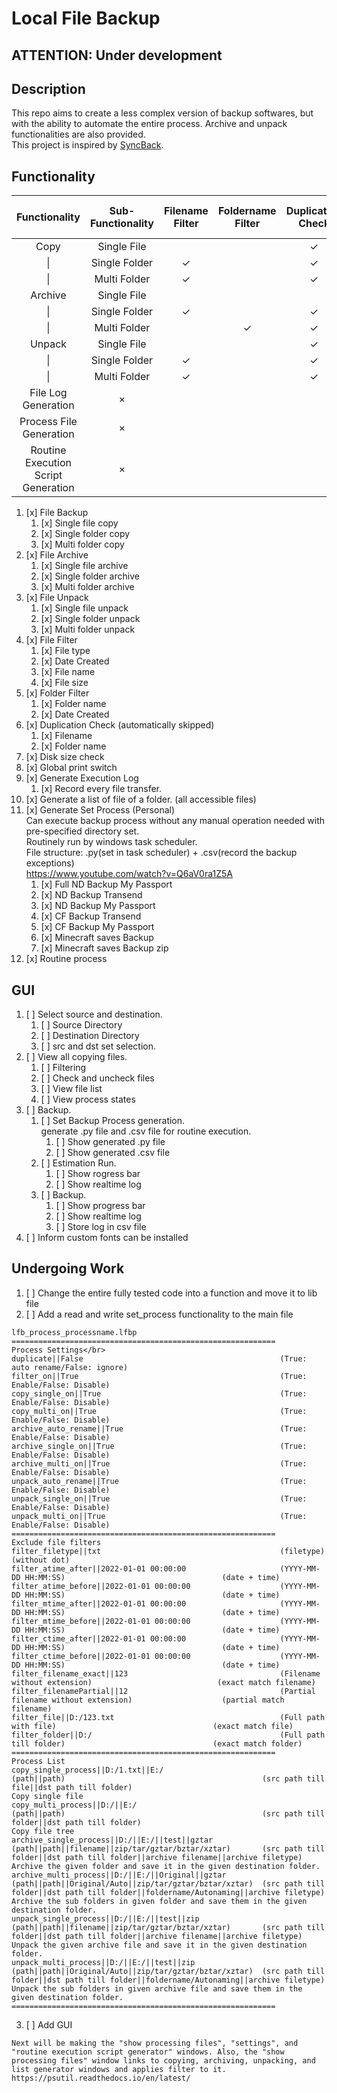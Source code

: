 # Local File Backup
## ATTENTION: Under development
## Description
This repo aims to create a less complex version of backup softwares, but with the ability to automate the entire process. Archive and unpack functionalities are also provided.</br>
This project is inspired by [SyncBack](https://www.2brightsparks.com/).

## Functionality

|            Functionality            | Sub-Functionality | Filename Filter | Foldername Filter | Duplication Check | Disk Size Check | Show Progress | Generate File |
| :---------------------------------: | :---------------: | :-------------: | :---------------: | :---------------: | :-------------: | :-----------: | :-----------: |
|                Copy                 |    Single File    |                 |                   |   $\checkmark$    |                 |               |               |
|                 \|                  |   Single Folder   |  $\checkmark$   |                   |   $\checkmark$    |  $\checkmark$   | $\checkmark$  |               |
|                 \|                  |   Multi Folder    |  $\checkmark$   |                   |   $\checkmark$    |  $\checkmark$   | $\checkmark$  | $\checkmark$  |
|               Archive               |    Single File    |                 |                   |                   |                 |               |               |
|                 \|                  |   Single Folder   |  $\checkmark$   |                   |   $\checkmark$    |  $\checkmark$   |               |               |
|                 \|                  |   Multi Folder    |                 |   $\checkmark$    |   $\checkmark$    |  $\checkmark$   | $\checkmark$  |               |
|               Unpack                |    Single File    |                 |                   |   $\checkmark$    |  $\checkmark$   |               |               |
|                 \|                  |   Single Folder   |  $\checkmark$   |                   |   $\checkmark$    |  $\checkmark$   | $\checkmark$  |               |
|                 \|                  |   Multi Folder    |  $\checkmark$   |                   |   $\checkmark$    |  $\checkmark$   | $\checkmark$  | $\checkmark$  |
|         File Log Generation         |     $\times$      |                 |                   |                   |                 |               | $\checkmark$  |
|       Process File Generation       |     $\times$      |                 |                   |                   |                 |               | $\checkmark$  |
| Routine Execution Script Generation |     $\times$      |

1. [x] File Backup
   1. [x] Single file copy
   2. [x] Single folder copy
   3. [x] Multi folder copy
2. [x] File Archive
   1. [x] Single file archive
   2. [x] Single folder archive
   3. [x] Multi folder archive
3. [x] File Unpack
   1. [x] Single file unpack
   2. [x] Single folder unpack
   3. [x] Multi folder unpack
4. [x] File Filter
   1. [x] File type
   2. [x] Date Created
   3. [x] File name
   4. [x] File size
5. [x] Folder Filter
   1. [x] Folder name
   2. [x] Date Created
6. [x] Duplication Check (automatically skipped)
   1. [x] Filename
   2. [x] Folder name
7. [x] Disk size check
8. [x] Global print switch
9.  [x] Generate Execution Log</br>
	1. [x] Record every file transfer.
10. [x] Generate a list of file of a folder. (all accessible files)
11. [x] Generate Set Process (Personal)</br>
	Can execute backup process without any manual operation needed with pre-specified directory set.</br>
	Routinely run by windows task scheduler. </br>
	File structure: .py(set in task scheduler) + .csv(record the backup exceptions)</br>
	https://www.youtube.com/watch?v=Q6aV0ra1Z5A
	1. [x] Full ND Backup My Passport
	2. [x] ND Backup Transend
	3. [x] ND Backup My Passport
	4. [x] CF Backup Transend
	5. [x] CF Backup My Passport
	6. [x] Minecraft saves Backup
	7. [x] Minecraft saves Backup zip
12. [x] Routine process

## GUI
1. [ ] Select source and destination.
	1. [ ] Source Directory
	2. [ ] Destination Directory
	3. [ ] src and dst set selection.
2. [ ] View all copying files.
	1. [ ] Filtering
	2. [ ] Check and uncheck files
	3. [ ] View file list
	4. [ ] View process states
3. [ ] Backup.
    1. [ ] Set Backup Process generation.</br>
   		generate .py file and .csv file for routine execution.
       1. [ ] Show generated .py file
       2. [ ] Show generated .csv file
	2. [ ] Estimation Run.</br>
       1. [ ] Show rogress bar
       2. [ ] Show realtime log
	3. [ ] Backup.</br>
       1. [ ] Show progress bar
       2. [ ] Show realtime log
       3. [ ] Store log in csv file
 4. [ ] Inform custom fonts can be installed

## Undergoing Work
1. [ ] Change the entire fully tested code into a function and move it to lib file
2. [ ] Add a read and write set_process functionality to the main file
```
lfb_process_processname.lfbp
===========================================================
Process Settings</br>
duplicate||False                                            (True: auto rename/False: ignore)
filter_on||True                                             (True: Enable/False: Disable) 
copy_single_on||True                                        (True: Enable/False: Disable)
copy_multi_on||True                                         (True: Enable/False: Disable)
archive_auto_rename||True									(True: Enable/False: Disable)
archive_single_on||True                                     (True: Enable/False: Disable)
archive_multi_on||True                                      (True: Enable/False: Disable)
unpack_auto_rename||True									(True: Enable/False: Disable)
unpack_single_on||True                                      (True: Enable/False: Disable)
unpack_multi_on||True                                       (True: Enable/False: Disable)
===========================================================
Exclude file filters
filter_filetype||txt                                       	(filetype)                                              (without dot)
filter_atime_after||2022-01-01 00:00:00                    	(YYYY-MM-DD HH:MM:SS)                                   (date + time)
filter_atime_before||2022-01-01 00:00:00                   	(YYYY-MM-DD HH:MM:SS)                                   (date + time)
filter_mtime_after||2022-01-01 00:00:00                    	(YYYY-MM-DD HH:MM:SS)                                   (date + time)
filter_mtime_before||2022-01-01 00:00:00                   	(YYYY-MM-DD HH:MM:SS)                                   (date + time)
filter_ctime_after||2022-01-01 00:00:00                    	(YYYY-MM-DD HH:MM:SS)                                   (date + time)
filter_ctime_before||2022-01-01 00:00:00                   	(YYYY-MM-DD HH:MM:SS)                                   (date + time)
filter_filename_exact||123                                 	(Filename without extension)                            (exact match filename)
filter_filenamePartial||12                                 	(Partial filename without extension)                    (partial match filename)
filter_file||D:/123.txt                                    	(Full path with file)                                   (exact match file)
filter_folder||D:/                                         	(Full path till folder)                                 (exact match folder)
===========================================================
Process List
copy_single_process||D:/1.txt||E:/                          (path||path)                                            (src path till file||dst path till folder)                                              Copy single file
copy_multi_process||D:/||E:/                                (path||path)                                            (src path till folder||dst path till folder)                                            Copy file tree
archive_single_process||D:/||E:/||test||gztar               (path||path||filename||zip/tar/gztar/bztar/xztar)       (src path till folder||dst path till folder||archive filename||archive filetype)        Archive the given folder and save it in the given destination folder.
archive_multi_process||D:/||E:/||Original||gztar            (path||path||Original/Auto||zip/tar/gztar/bztar/xztar)  (src path till folder||dst path till folder||foldername/Autonaming||archive filetype)   Archive the sub folders in given folder and save them in the given destination folder.
unpack_single_process||D:/||E:/||test||zip                  (path||path||filename||zip/tar/gztar/bztar/xztar)       (src path till folder||dst path till folder||archive filename||archive filetype)        Unpack the given archive file and save it in the given destination folder.
unpack_multi_process||D:/||E:/||test||zip                   (path||path||Original/Auto||zip/tar/gztar/bztar/xztar)  (src path till folder||dst path till folder||foldername/Autonaming||archive filetype)   Unpack the sub folders in given archive file and save them in the given destination folder.
===========================================================
```
3. [ ] Add GUI


```
Next will be making the "show processing files", "settings", and "routine execution script generator" windows. Also, the "show processing files" window links to copying, archiving, unpacking, and list generator windows and applies filter to it.
https://psutil.readthedocs.io/en/latest/
```